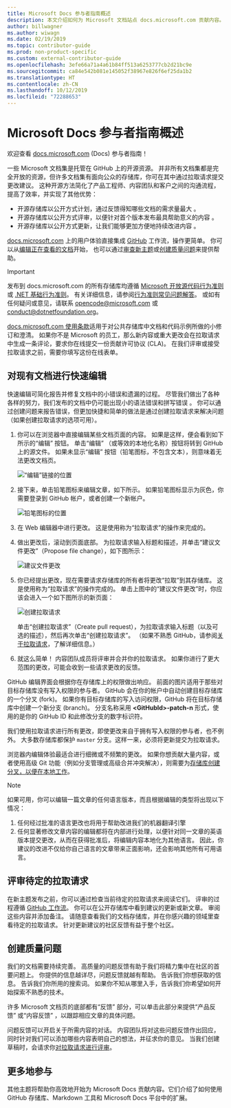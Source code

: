```yaml
---
title: Microsoft Docs 参与者指南概述
description: 本文介绍如何为 Microsoft 文档站点 docs.microsoft.com 贡献内容。
author: billwagner
ms.author: wiwagn
ms.date: 02/19/2019
ms.topic: contributor-guide
ms.prod: non-product-specific
ms.custom: external-contributor-guide
ms.openlocfilehash: 3efe66a71a4a61b84ff513a6253777cb2d21bc9e
ms.sourcegitcommit: ca84e542b081e145052f38967e826f6ef25da1b2
ms.translationtype: HT
ms.contentlocale: zh-CN
ms.lasthandoff: 10/12/2019
ms.locfileid: "72288653"
---
```

# <a name="microsoft-docs-contributor-guide-overview"></a>Microsoft Docs 参与者指南概述

欢迎查看 [docs.microsoft.com](https://docs.microsoft.com) (Docs) 参与者指南！

一些 Microsoft 文档集是托管在 GitHub 上的开源资源。 并非所有文档集都是完全开放的资源，但许多文档集有面向公众的存储库，你可在其中通过拉取请求提交更改建议。 这种开源方法简化了产品工程师、内容团队和客户之间的沟通流程，提高了效率，并实现了其他优势：

- 开源存储库以公开方式计划，通过反馈得知哪些文档的需求量最大  。
- 开源存储库以公开方式评审，以便针对首个版本发布最具帮助意义的内容  。
- 开源存储库以公开方式更新，让我们能够更加方便地持续改进内容  。

[docs.microsoft.com](https://docs.microsoft.com) 上的用户体验直接集成 [GitHub](https://github.com) 工作流，操作更简单。 你可以从[编辑正在查看的文档](#quick-edits-to-existing-documents)开始， 也可以通过[审查新主题](#review-open-prs)或[创建质量问题](#create-quality-issues)来提供帮助。

> [!IMPORTANT]
> 发布到 docs.microsoft.com 的所有存储库均遵循 [Microsoft 开放源代码行为准则](https://opensource.microsoft.com/codeofconduct/)或 [.NET 基础行为准则](https://dotnetfoundation.org/code-of-conduct)。 有关详细信息，请参阅[行为准则常见问题解答](https://opensource.microsoft.com/codeofconduct/faq/)。 或如有任何疑问或意见，请联系 [opencode@microsoft.com](mailto:opencode@microsoft.com) 或 [conduct@dotnetfoundation.org](mailto:conduct@dotnetfoundation.org)。<br>
>
> [docs.microsoft.com 使用条款](https://docs.microsoft.com/legal/termsofuse)适用于对公共存储库中文档和代码示例所做的小修订和澄清。 如果你不是 Microsoft 的员工，那么新内容或重大更改会在拉取请求中生成一条评论，要求你在线提交一份贡献许可协议 (CLA)。 在我们评审或接受拉取请求之前，需要你填写这份在线表单。

## <a name="quick-edits-to-existing-documents"></a>对现有文档进行快速编辑

快速编辑可简化报告并修复文档中的小错误和遗漏的过程。 尽管我们做出了各种各样的努力，我们发布的文档中仍可能出现小的语法错误和拼写错误  。 你可以通过创建问题来报告错误，但更加快捷和简单的做法是通过创建拉取请求来解决问题（如果创建拉取请求的选项可用）。

1. 你可以在浏览器中直接编辑某些文档页面的内容。 如果是这样，便会看到如下所示的“编辑”  按钮。 单击“编辑”  （或等效的本地化名称）按钮将转到 GitHub 上的源文件。 如果未显示“编辑”  按钮（铅笔图标，不包含文本），则意味着无法更改文档页。

   ![“编辑”链接的位置](./media/index/edit-article.png)

2. 接下来，单击铅笔图标来编辑文章，如下所示。 如果铅笔图标显示为灰色，你需要登录到 GitHub 帐户，或者创建一个新帐户。 

   ![铅笔图标的位置](./media/index/edit-icon.png)


3. 在 Web 编辑器中进行更改。 这是使用称为“拉取请求”的操作来完成的。 

4. 做出更改后，滚动到页面底部。 为拉取请求输入标题和描述，并单击“建议文件更改”（Propose file change），如下图所示： 

   ![建议文件更改](./media/index/submit-pull-request.png)

5. 你已经提出更改，现在需要请求存储库的所有者将更改“拉取”到其存储库。 这是使用称为“拉取请求”的操作完成的。 单击上图中的“建议文件更改”时，你应该会进入一个如下图所示的新页面： 

   ![创建拉取请求](media/index/create-pull-request.png)

   单击“创建拉取请求”（Create pull request），为拉取请求输入标题（以及可选的描述），然后再次单击“创建拉取请求”。   （如果不熟悉 GitHub，请参阅[关于拉取请求](https://help.github.com/en/articles/about-pull-requests)，了解详细信息。）

6. 就这么简单！ 内容团队成员将评审并合并你的拉取请求。 如果你进行了更大范围的更改，可能会收到一些请求更改的反馈。

GitHub 编辑界面会根据你在存储库上的权限做出响应。 前面的图片适用于那些对目标存储库没有写入权限的参与者。 GitHub 会在你的帐户中自动创建目标存储库的一个分叉 (fork)。 如果你有目标存储库的写入访问权限，GitHub 将在目标存储库中创建一个新分支 (branch)。 分支名称采用 **\<GitHubId\>-patch-n** 形式，使用的是你的 GitHub ID 和此修改分支的数字标识符。

我们使用拉取请求进行所有更改，即使更改来自于拥有写入权限的参与者，也不例外。 大多数存储库都保护 `master` 分支。这样一来，必须将更新提交为拉取请求。

浏览器内编辑体验最适合进行细微或不频繁的更改。 如果你想贡献大量内容，或者使用高级 Git 功能（例如分支管理或高级合并冲突解决），则需要为[存储库创建分叉，以便在本地工作](how-to-write-workflows-major.md)。

> [!NOTE]
> 如果可用，你可以编辑一篇文章的任何语言版本，而且根据编辑的类型将出现以下情况： 
> 1. 任何经过批准的语言更改也将用于帮助改进我们的机器翻译引擎
> 2. 任何显著修改文章内容的编辑都将在内部进行处理，以便针对同一文章的英语版本提交更改，从而在获得批准后，将编辑内容本地化为其他语言。
> 因此，你建议的改进不仅给你自己语言的文章带来正面影响，还会影响其他所有可用语言。

## <a name="review-open-prs"></a>评审待定的拉取请求

在新主题发布之前，你可以通过检查当前待定的拉取请求来阅读它们。 评审的过程遵循 [GitHub 工作流](https://guides.github.com/introduction/flow/)。 你可以在公开存储库中看到建议的更新或新文章。 审阅这些内容并添加备注。 请随意查看我们的文档存储库，并在你感兴趣的领域里查看待定的拉取请求。 针对更新建议的社区反馈有益于整个社区。

## <a name="create-quality-issues"></a>创建质量问题

我们的文档需要持续完善。 高质量的问题反馈有助于我们将精力集中在社区的首要问题上。 你提供的信息越详尽，问题反馈就越有帮助。 告诉我们你想获取的信息。 告诉我们你所用的搜索词。 如果你不知从哪里入手，告诉我们你希望如何开始探索不熟悉的技术。

许多 Microsoft 文档页的底部都有“反馈”  部分，可以单击此部分来提供“产品反馈”  或“内容反馈”  ，以跟踪相应文章的具体问题。

问题反馈可以开启关于所需内容的对话。 内容团队将对这些问题反馈作出回应，同时针对我们可以添加哪些内容表明自己的想法，并征求你的意见。 当我们创建草稿时，会请求你[对拉取请求进行评审](#review-open-prs)。

## <a name="get-more-involved"></a>更多地参与

其他主题将帮助你高效地开始为 Microsoft Docs 贡献内容。它们介绍了如何使用 GitHub 存储库、Markdown 工具和 Microsoft Docs 平台中的扩展。
